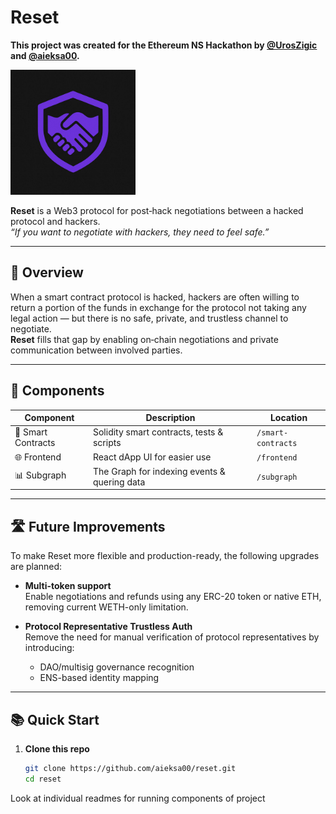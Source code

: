 
# Reset

**This project was created for the Ethereum NS Hackathon by [@UrosZigic](https://github.com/uroszigic) and [@aieksa00](https://github.com/aieksa00).**

<img src="./assets/logo.png" alt="Reset Logo" width="200"/>

**Reset** is a Web3 protocol for post‑hack negotiations between a hacked protocol and hackers.  
_“If you want to negotiate with hackers, they need to feel safe.”_

---

## 🚀 Overview

When a smart contract protocol is hacked, hackers are often willing to return a portion of the funds in exchange for the protocol not taking any legal action — but there is no safe, private, and trustless channel to negotiate.  
**Reset** fills that gap by enabling on‑chain negotiations and private communication between involved parties.

---

## 🧩 Components

| Component      | Description                                         | Location            |
| -------------- | --------------------------------------------------- | ------------------- |
| 🔨 Smart Contracts | Solidity smart contracts, tests & scripts            | `/smart-contracts`          |
| 🌐 Frontend    | React dApp UI for easier use                         | `/frontend`         |
| 📊 Subgraph    | The Graph for indexing events & quering data         | `/subgraph`         |

---

## 🛣️ Future Improvements

To make Reset more flexible and production-ready, the following upgrades are planned:

- **Multi-token support**  
  Enable negotiations and refunds using any ERC-20 token or native ETH, removing current WETH-only limitation.

- **Protocol Representative Trustless Auth**  
  Remove the need for manual verification of protocol representatives by introducing:
  - DAO/multisig governance recognition  
  - ENS-based identity mapping

---

## 📚 Quick Start

1. **Clone this repo**  
   ```bash
   git clone https://github.com/aieksa00/reset.git
   cd reset

Look at individual readmes for running components of project